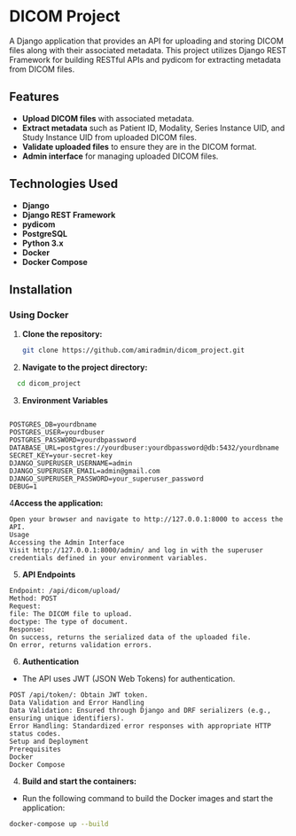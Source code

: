 # DICOM Project

A Django application that provides an API for uploading and storing DICOM files along with their associated metadata. This project utilizes Django REST Framework for building RESTful APIs and pydicom for extracting metadata from DICOM files.


## Features

- **Upload DICOM files** with associated metadata.
- **Extract metadata** such as Patient ID, Modality, Series Instance UID, and Study Instance UID from uploaded DICOM files.
- **Validate uploaded files** to ensure they are in the DICOM format.
- **Admin interface** for managing uploaded DICOM files.

## Technologies Used

- **Django**
- **Django REST Framework**
- **pydicom**
- **PostgreSQL**
- **Python 3.x**
- **Docker**
- **Docker Compose**

## Installation

### Using Docker

1. **Clone the repository:**

   ```bash
   git clone https://github.com/amiradmin/dicom_project.git
1. **Navigate to the project directory:**

  ```bash
    cd dicom_project
```
3. **Environment Variables**
```env

POSTGRES_DB=yourdbname
POSTGRES_USER=yourdbuser
POSTGRES_PASSWORD=yourdbpassword
DATABASE_URL=postgres://yourdbuser:yourdbpassword@db:5432/yourdbname
SECRET_KEY=your-secret-key
DJANGO_SUPERUSER_USERNAME=admin
DJANGO_SUPERUSER_EMAIL=admin@gmail.com
DJANGO_SUPERUSER_PASSWORD=your_superuser_password
DEBUG=1
```




4**Access the application:**
```
Open your browser and navigate to http://127.0.0.1:8000 to access the API.
Usage
Accessing the Admin Interface
Visit http://127.0.0.1:8000/admin/ and log in with the superuser credentials defined in your environment variables.
```
5. **API Endpoints**
```env Upload DICOM File
Endpoint: /api/dicom/upload/
Method: POST
Request:
file: The DICOM file to upload.
doctype: The type of document.
Response:
On success, returns the serialized data of the uploaded file.
On error, returns validation errors.
```
6. **Authentication**
- The API uses JWT (JSON Web Tokens) for authentication.
```env
POST /api/token/: Obtain JWT token.
Data Validation and Error Handling
Data Validation: Ensured through Django and DRF serializers (e.g., ensuring unique identifiers).
Error Handling: Standardized error responses with appropriate HTTP status codes.
Setup and Deployment
Prerequisites
Docker
Docker Compose

```
4. **Build and start the containers:**
- Run the following command to build the Docker images and start the application:
```bash
docker-compose up --build
```
